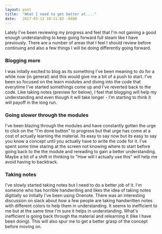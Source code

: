 ```yaml
---
layout: post
title:  "What I need to get better at...."
date:   2017-03-12 10:11:02 -0400
---
```



Lately I've been reviewing my progress and feel that I'm not gaining a good enough understanding to keep going forward full steam like I have previously.  There are a number of areas that I feel I should review before continuing and also a few things I will be doing differently going forward.

### Blogging more

 I was initally excited to blog as its something I've been meaning to do for a while now (in general) and this would give me a bit of a push to start.  I've been so focused on the learn modules and diving into the code that everytime I've started somethings come up and I've reverted back to the code.  Like taking notes (preview for below), I feel that blogging will help my understanding and even though it will take longer - I'm starting to think it will payoff in the long run.
 
### Going slower through the modules

 I've been blazing through the modules and have constantly gotten the urge to click on the "I'm done button" to progress but that urge has come at a cost of actually learning the material.  Its easy to say now but its easy to say you know a concept until you actually have to write the code for it.  I've spent some time staring at the screen not knowing where to start before going back to the the module and rereading to gain a better understanding.  Maybe a bit of a shift in thinking to "How will I actually use this" will help me avoid having to backtrack.  
 
### Taking notes

 I've slowly started taking notes but I need to do a better job of it.  I'm someone who has horrible handwriting and likes the idea of taking notes digitially so initially I've been using Onenote.  There was an interesting discussion on slack about how a few people are taking handwritten notes with different colors to help them in understanding.  It seems to inefficient to me but at the same time I'm sure it helps in understanding.  What's inefficient is going back through the material and relearning it (like I have been doing).  This will also spur me to get a better grasp of the concept before moving on.
 
 

